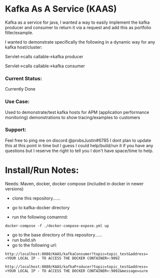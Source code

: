 # Kafka As A Service (KAAS)
Kafka as a service for java, I wanted a way to easily implement the kafka producer and consumer to return it via a request and add this as portfolio filler/example. 

I wanted to demonstrate specifically the following in a dynamic way for any kafka host/cluster:

Servlet->calls callable->kafka producer

Servlet->calls callable->kafka consumer

### Current Status: 
Currently Done 

### Use Case: 
Used to demonstrate/test kafka hosts for APM (application performance monitoring) demonstrations to show tracing/examples to customers

### Support: 
Feel free to ping me on discord @probsJustin#6785 I dont plan to update this at this point in time but I guess I could help/build/run it if you have any questions but I reserve the right to tell you I don't have space/time to help. 

# Install/Run Notes: 
Needs: Maven, docker, docker compose (included in docker in newer versions)

- clone this repository...... 

- go to kafka-docker directory 
- run the following comamnd: 

```docker-compose -f ./docker-compose-expose.yml up```
- go to the base directory of this repository...... 
- run build.sh 
- go to the following url: 

```http://localhost:8080/KAAS/kafkaConsumer?topic=topic_test&address=<YOUR LOCAL IP - TO ACCESS THE DOCKER CONTAINER>:9092```

```http://localhost:8080/KAAS/kafkaProducer?topic=topic_test&address=<YOUR LOCAL IP - TO ACCESS THE DOCKER CONTAINER>:9092&message=sure```
